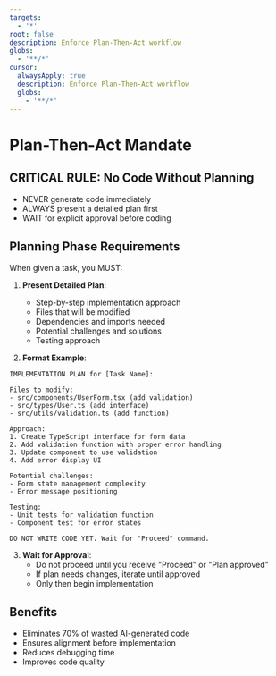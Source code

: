 ```yaml
---
targets:
  - '*'
root: false
description: Enforce Plan-Then-Act workflow
globs:
  - '**/*'
cursor:
  alwaysApply: true
  description: Enforce Plan-Then-Act workflow
  globs:
    - '**/*'
---
```


# Plan-Then-Act Mandate

## CRITICAL RULE: No Code Without Planning

- NEVER generate code immediately
- ALWAYS present a detailed plan first
- WAIT for explicit approval before coding

## Planning Phase Requirements

When given a task, you MUST:

1. **Present Detailed Plan**:

   - Step-by-step implementation approach
   - Files that will be modified
   - Dependencies and imports needed
   - Potential challenges and solutions
   - Testing approach

2. **Format Example**:

```
IMPLEMENTATION PLAN for [Task Name]:

Files to modify:
- src/components/UserForm.tsx (add validation)
- src/types/User.ts (add interface)
- src/utils/validation.ts (add function)

Approach:
1. Create TypeScript interface for form data
2. Add validation function with proper error handling
3. Update component to use validation
4. Add error display UI

Potential challenges:
- Form state management complexity
- Error message positioning

Testing:
- Unit tests for validation function
- Component test for error states

DO NOT WRITE CODE YET. Wait for "Proceed" command.
```

3. **Wait for Approval**:
   - Do not proceed until you receive "Proceed" or "Plan approved"
   - If plan needs changes, iterate until approved
   - Only then begin implementation

## Benefits

- Eliminates 70% of wasted AI-generated code
- Ensures alignment before implementation
- Reduces debugging time
- Improves code quality
